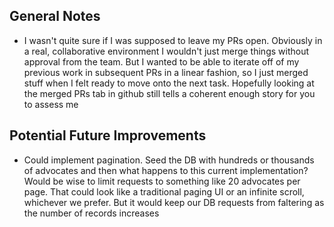 
## General Notes

- I wasn't quite sure if I was supposed to leave my PRs open. Obviously in a real, collaborative environment I wouldn't just merge things without approval from the team. But I wanted to be able to iterate off of my previous work in subsequent PRs in a linear fashion, so I just merged stuff when I felt ready to move onto the next task. Hopefully looking at the merged PRs tab in github still tells a coherent enough story for you to assess me


## Potential Future Improvements

- Could implement pagination. Seed the DB with hundreds or thousands of advocates and then what happens to this current implementation? Would be wise to limit requests to something like 20 advocates per page. That could look like a traditional paging UI or an infinite scroll, whichever we prefer. But it would keep our DB requests from faltering as the number of records increases